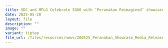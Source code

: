 ```yaml
---
title: SDC and MFLG Celebrate SG60 with ‘Peranakan Reimagined’ showcase
date: 2025-05-20
layout: file
description: ""
image: ""
variant: tiptap
file_url: /files/resources/news/200525_Peranakan_Showcase_Media_Release_clean.pdf
---
```

